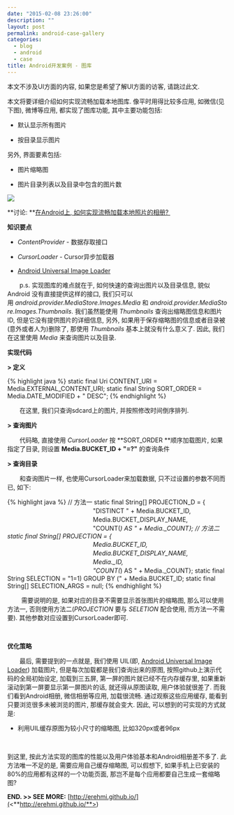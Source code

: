 ```yaml
---
date: "2015-02-08 23:26:00"
description: ""
layout: post
permalink: android-case-gallery
categories:
  - blog
  - android
  - case
title: Android开发案例 - 图库
---
```


本文不涉及UI方面的内容, 如果您是希望了解UI方面的访客, 请跳过此文. 

本文将要详细介绍如何实现流畅加载本地图库. 像平时用得比较多应用, 如微信(见下图),
微博等应用, 都实现了图库功能, 其中主要功能包括:

-   默认显示所有图片

-   按目录显示图片

另外, 界面要素包括:

-   图片缩略图

-   图片目录列表以及目录中包含的图片数

![](<http://erehmi.github.io/assets/image/wechat-gallery.png>)

**讨论: **[在Android上,
如何实现流畅加载本地照片的相册? ](<http://segmentfault.com/q/1010000002542272/a-1020000002543547>)
 

**知识要点**

-   *ContentProvider* - 数据存取接口

-   *CursorLoader* - Cursor异步加载器

-   [Android Universal Image
    Loader](<https://github.com/nostra13/Android-Universal-Image-Loader>)

　　p.s. 实现图库的难点就在于, 如何快速的查询出图片以及目录信息, 貌似 Android
没有直接提供这样的接口,
我们只可以用 *android.provider.MediaStore.Images.Media* 和 *android.provider.MediaStore.Images.Thumbnails*.
我们虽然能使用 *Thumbnails* 查询出缩略图信息和图片ID,
但是它没有提供图片的详细信息, 另外,
如果用于保存缩略图的信息或者目录被(意外或者人为)删除了,
那使用 *Thumbnails* 基本上就没有什么意义了. 因此,
我们在这里使用 *Media* 来查询图片以及目录. 


**实现代码**

**\> 定义**

{% highlight java %}
static final Uri CONTENT_URI = Media.EXTERNAL_CONTENT_URI;
static final String SORT_ORDER = Media.DATE_MODIFIED + " DESC";
{% endhighlight %}

　　在这里, 我们只查询sdcard上的图片, 并按照修改时间倒序排列.


**\> 查询图片**

　　代码略, 直接使用 *CursorLoader* 按 **SORT\_ORDER **顺序加载图片,
如果指定了目录, 则设置 **Media.BUCKET\_ID + "=?"** 的查询条件


**\> 查询目录**

　　和查询图片一样, 也使用CursorLoader来加载数据, 只不过设置的参数不同而已,
如下:

{% highlight java %}
// 方法一
static final String[] PROJECTION_D = {
　　　　　　　　　　　　　　"DISTINCT " + Media.BUCKET_ID, 
　　　　　　　　　　　　　　Media.BUCKET_DISPLAY_NAME,
　　　　　　　　　　　　　　"COUNT(*) AS " + Media._COUNT};
// 方法二
static final String[] PROJECTION = {
　　　　　　　　　　　　　　Media.BUCKET_ID,
　　　　　　　　　　　　　　Media.BUCKET_DISPLAY_NAME,
　　　　　　　　　　　　　　Media._ID,
　　　　　　　　　　　　　　"COUNT(*) AS " + Media._COUNT};
static final String SELECTION = "1=1) GROUP BY (" + Media.BUCKET_ID;
static final String[] SELECTION_ARGS = null;
{% endhighlight %}

 　　需要说明的是, 如果对应的目录不需要显示首张图片的缩略图, 那么可以使用方法一,
否则使用方法二(*PROJECTION* 要与 *SELETION* 配合使用, 而方法一不需要).
其他参数对应设置到CursorLoader即可.

 

**优化策略**

　　最后, 需要提到的一点就是, 我们使用 UIL(即, [Android Universal Image
Loader](<https://github.com/nostra13/Android-Universal-Image-Loader>)) 加载图片,
但是每次加载都是我们查询出来的原图, 按照github上演示代码的全局初始设定,
加载到三五屏, 第一屏的图片就已经不在内存缓存里,
如果重新滚动到第一屏要显示第一屏图片的话, 就还得从原图读取, 用户体验就很差了.
而我们看到Android相册, 微信相册等应用, 加载很流畅. 通过观察这些应用缓存,
能看到只要浏览很多未被浏览的图片, 那缓存就会变大. 因此,
可以想到的可实现的方式就是:

-   利用UIL缓存原图为较小尺寸的缩略图, 比如320px或者96px

 

到这里, 按此方法实现的图库的性能以及用户体验基本和Android相册差不多了.
此方法唯一不足的是, 需要应用自己缓存缩略图, 可以假想下,
如果手机上已安装的80%的应用都有这样的一个功能页面,
那岂不是每个应用都要自己生成一套缩略图? 


**END. \>\> SEE MORE:**
[http://erehmi.github.io/](<**http://erehmi.github.io/**>)
